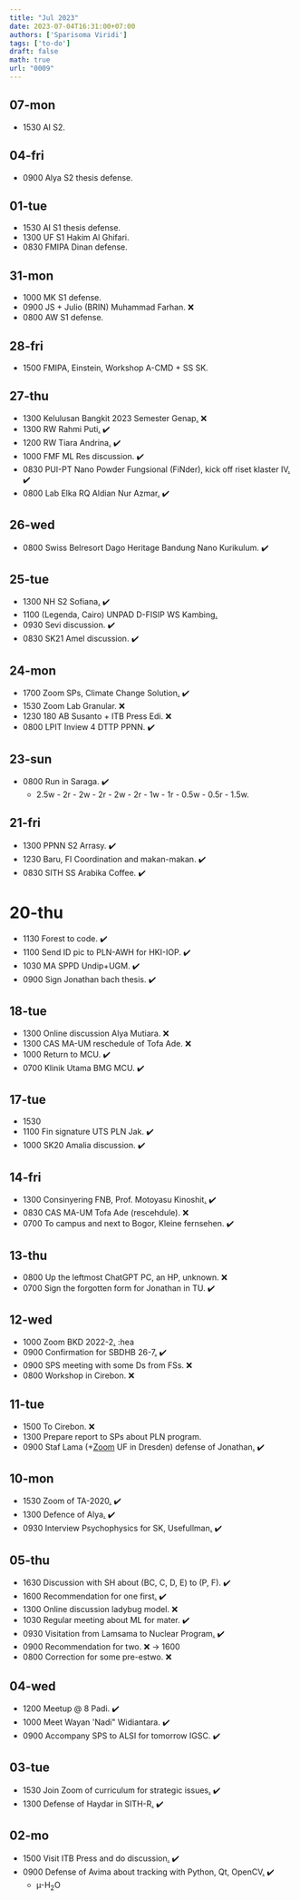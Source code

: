 ```yaml
---
title: "Jul 2023"
date: 2023-07-04T16:31:00+07:00
authors: ['Sparisoma Viridi']
tags: ['to-do']
draft: false
math: true
url: "0009"
---
```


## 07-mon
+ 1530 AI S2.


## 04-fri
+ 0900 Alya S2 thesis defense.


## 01-tue
+ 1530 AI S1 thesis defense.
+ 1300 UF S1 Hakim Al Ghifari.
+ 0830 FMIPA Dinan defense.


## 31-mon
+ 1000 MK S1 defense.
+ 0900 JS + Julio (BRIN) Muhammad Farhan. :x:
+ 0800 AW S1 defense.


## 28-fri
+ 1500 FMIPA, Einstein, Workshop A-CMD + SS SK.


## 27-thu
+ 1300 Kelulusan Bangkit 2023 Semester Genap[.](https://url8440.bangkit.academy/ls/click?upn=eBmNt-2BLrzq5hBX1BjK6CgyjftEuQxpVfEE5roSK7fxgOs4AJQm0p1wCEVhohlUJ2mwYQ5BTlaRg3-2BNZR65MX6g-3D-3D98az_yf4wZjJZNGfRYdo32JmE7smsw999yCfibF-2Ff1mgC5zPQ3dfuUzgaQEqyVe6Ps2vSRTj4-2FlnNQC7PR0eg-2BIfhS4SDz-2BVPoFSg6Ji83tgcn54o4GPL07vFHpovM-2FjMlm9z8PNl8AQ4fsaXekmOZhX7xBwTlrq3yX5I9b9dm2suvyvWObgpys1-2BngJKhyEnuOzEEDCmzjr963eYn8wo2KzjzQ-3D-3D) :x:
+ 1300 RW Rahmi Puti[.](https://www.instagram.com/p/CvMHegGv3sH/) :heavy_check_mark:
+ 1200 RW Tiara Andrina[.](https://www.instagram.com/p/CvMEawpvs43/) :heavy_check_mark:
+ 1000 FMF ML Res discussion. :heavy_check_mark:
+ 0830 PUI-PT Nano Powder Fungsional (FiNder), kick off riset klaster IV[.](https://us06web.zoom.us/j/85328651341) :heavy_check_mark:
+ 0800 Lab Elka RQ Aldian Nur Azmar[.](https://www.instagram.com/p/CvLoiC2PyEg/) :heavy_check_mark:


## 26-wed
+ 0800 Swiss Belresort Dago Heritage Bandung Nano Kurikulum. :heavy_check_mark:


## 25-tue
+ 1300 NH S2 Sofiana[.](https://www.instagram.com/p/CvHCd6ZvL95/) :heavy_check_mark:
+ 1100 (Legenda, Cairo) UNPAD D-FISIP WS Kambing[.](https://www.instagram.com/p/CvHO2KpvKwD/)
+ 0930 Sevi discussion. :heavy_check_mark:
+ 0830 SK21 Amel discussion. :heavy_check_mark:


## 24-mon
+ 1700 Zoom SPs, Climate Change Solution[.](https://us02web.zoom.us/j/85079120625) :heavy_check_mark:
+ 1530 Zoom Lab Granular. :x:
+ 1230 180 AB Susanto + ITB Press Edi. :x:
+ 0800 LPIT Inview 4 DTTP PPNN. :heavy_check_mark:


## 23-sun
+ 0800 Run in Saraga. :heavy_check_mark:
  - 2.5w - 2r - 2w - 2r - 2w - 2r - 1w - 1r - 0.5w - 0.5r - 1.5w.

## 21-fri
+ 1300 PPNN S2 Arrasy. :heavy_check_mark:
+ 1230 Baru, FI Coordination and makan-makan. :heavy_check_mark:
+ 0830 SITH SS Arabika Coffee. :heavy_check_mark:


# 20-thu
+ 1130 Forest to code. :heavy_check_mark:
+ 1100 Send ID pic to PLN-AWH for HKI-IOP. :heavy_check_mark:
+ 1030 MA SPPD Undip+UGM. :heavy_check_mark:
+ 0900 Sign Jonathan bach thesis. :heavy_check_mark:


## 18-tue
+ 1300 Online discussion Alya Mutiara. :x:
+ 1300 CAS MA-UM reschedule of Tofa Ade. :x:
+ 1000 Return to MCU. :heavy_check_mark:
+ 0700 Klinik Utama BMG MCU. :heavy_check_mark:


## 17-tue
+ 1530 
+ 1100 Fin signature UTS PLN Jak. :heavy_check_mark:
+ 1000 SK20 Amalia discussion. :heavy_check_mark:


## 14-fri
+ 1300 Consinyering FNB, Prof. Motoyasu Kinoshit[.](https://itb-ac-id.zoom.us/j/5847834938) :heavy_check_mark:
+ 0830 CAS MA-UM Tofa Ade (rescehdule). :x:
+ 0700 To campus and next to Bogor, Kleine fernsehen. :heavy_check_mark:


## 13-thu
+ 0800 Up the leftmost ChatGPT PC, an HP, unknown. :x:
+ 0700 Sign the forgotten form for Jonathan in TU. :heavy_check_mark:


## 12-wed
+ 1000 Zoom BKD 2022-2[.](https://bit.ly/PengisianBKD) :hea
+ 0900 Confirmation for SBDHB 26-7[.](https://bit.ly/WS_Kurikulum_Nano) :heavy_check_mark:
+ 0900 SPS meeting with some Ds from FSs. :x:
+ 0800 Workshop in Cirebon. :x:


## 11-tue
+ 1500 To Cirebon. :x:
+ 1300 Prepare report to SPs about PLN program.
+ 0900 Staf Lama (+[Zoom](https://itb-ac-id.zoom.us/j/92055317614) UF in Dresden) defense of Jonathan[.](https://www.instagram.com/p/CuimIPavZZ6/) :heavy_check_mark:


## 10-mon
+ 1530 Zoom of TA-2020[.](https://itb-ac-id.zoom.us/j/95067801474) :heavy_check_mark:
+ 1300 Defence of Alya[.](https://www.instagram.com/p/CuhVfHQvdst/) :heavy_check_mark:
+ 0930 Interview Psychophysics for SK, Usefullman[.](https://itb-ac-id.zoom.us/j/93983775211) :heavy_check_mark:


## 05-thu
+ 1630 Discussion with SH about (BC, C, D, E) to (P, F). :heavy_check_mark:
+ 1600 Recommendation for one first[.](https://osf.io/8b23r/) :heavy_check_mark:
+ 1300 Online discussion ladybug model. :x:
+ 1030 Regular meeting about ML for mater. :heavy_check_mark:
+ 0930 Visitation from Lamsama to Nuclear Program[.](https://www.instagram.com/p/CuVuTr6PGtZ/) :heavy_check_mark:
+ 0900 Recommendation for two. :x: &rightarrow; 1600
+ 0800 Correction for some pre-estwo. :x:


## 04-wed
+ 1200 Meetup @ 8 Padi. :heavy_check_mark:
+ 1000 Meet Wayan 'Nadi" Widiantara. :heavy_check_mark:
+ 0900 Accompany SPS to ALSI for tomorrow IGSC. :heavy_check_mark:


## 03-tue
+ 1530 Join Zoom of curriculum for strategic issues[.](https://itb-ac-id.zoom.us/j/97974928600) :heavy_check_mark:
+ 1300 Defense of Haydar in SITH-R[.](https://www.instagram.com/p/CuQ-ejDv3FD/) :heavy_check_mark:


## 02-mo
+ 1500 Visit ITB Press and do discussion[.](https://www.itbpress.id/) :heavy_check_mark:
+ 0900 Defense of Avima about tracking with Python, Qt, OpenCV[.](https://www.instagram.com/p/CuT8Z68vlKd/) :heavy_check_mark:
  + &micro;-H$_2$O
